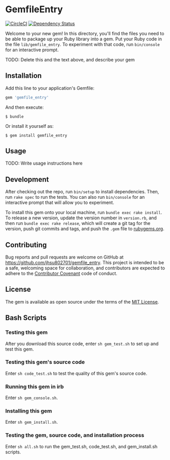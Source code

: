 # GemfileEntry

[![CircleCI](https://circleci.com/gh/jhsu802701/gemfile_entry.svg?style=svg)](https://circleci.com/gh/jhsu802701/gemfile_entry)
[![Dependency Status](https://gemnasium.com/badges/github.com/jhsu802701/gemfile_entry.svg)](https://gemnasium.com/github.com/jhsu802701/gemfile_entry)

Welcome to your new gem! In this directory, you'll find the files you need to be able to package up your Ruby library into a gem. Put your Ruby code in the file `lib/gemfile_entry`. To experiment with that code, run `bin/console` for an interactive prompt.

TODO: Delete this and the text above, and describe your gem

## Installation

Add this line to your application's Gemfile:

```ruby
gem 'gemfile_entry'
```

And then execute:

    $ bundle

Or install it yourself as:

    $ gem install gemfile_entry

## Usage

TODO: Write usage instructions here

## Development

After checking out the repo, run `bin/setup` to install dependencies. Then, run `rake spec` to run the tests. You can also run `bin/console` for an interactive prompt that will allow you to experiment.

To install this gem onto your local machine, run `bundle exec rake install`. To release a new version, update the version number in `version.rb`, and then run `bundle exec rake release`, which will create a git tag for the version, push git commits and tags, and push the `.gem` file to [rubygems.org](https://rubygems.org).

## Contributing

Bug reports and pull requests are welcome on GitHub at https://github.com/jhsu802701/gemfile_entry. This project is intended to be a safe, welcoming space for collaboration, and contributors are expected to adhere to the [Contributor Covenant](http://contributor-covenant.org) code of conduct.


## License

The gem is available as open source under the terms of the [MIT License](http://opensource.org/licenses/MIT).

## Bash Scripts
### Testing this gem
After you download this source code, enter `sh gem_test.sh` to set up and test this gem.

### Testing this gem's source code
Enter `sh code_test.sh` to test the quality of this gem's source code.
### Running this gem in irb
Enter `sh gem_console.sh`.

### Installing this gem
Enter `sh gem_install.sh`.
### Testing the gem, source code, and installation process
Enter `sh all.sh` to run the gem_test.sh, code_test.sh, and gem_install.sh scripts.

